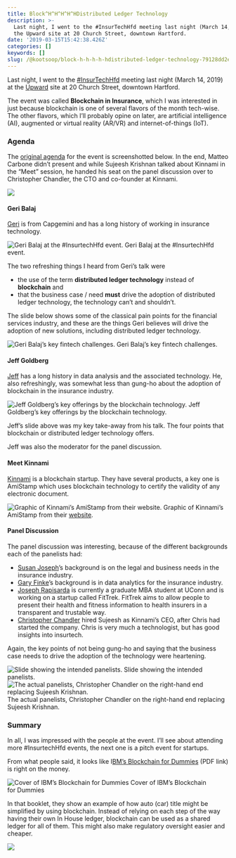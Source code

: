 ```yaml
---
title: Block^H^H^H^H^HDistributed Ledger Technology
description: >-
  Last night, I went to the #InsurTechHfd meeting last night (March 14, 2019) at
  the Upward site at 20 Church Street, downtown Hartford.
date: '2019-03-15T15:42:38.426Z'
categories: []
keywords: []
slug: /@kootsoop/block-h-h-h-h-hdistributed-ledger-technology-79128dd2e8d7
---
```


Last night, I went to the [#InsurTechHfd](https://twitter.com/InsurTechHfd) meeting last night (March 14, 2019) at the [Upward](https://www.moveupward.city/hartford) site at 20 Church Street, downtown Hartford.

The event was called **Blockchain in Insurance**, which I was interested in just because blockchain is one of several flavors of the month tech-wise. The other flavors, which I’ll probably opine on later, are artificial intelligence (AI), augmented or virtual reality (AR/VR) and internet-of-things (IoT).

### Agenda

The [original agenda](https://www.eventbrite.com/e/blockchain-in-insurance-tickets-55494366143?aff=sbtwt#) for the event is screenshotted below. In the end, Matteo Carbone didn’t present and while Sujeesh Krishnan talked about Kinnami in the “Meet” session, he handed his seat on the panel discussion over to Christopher Chandler, the CTO and co-founder at Kinnami.

![](https://kootsoop.github.io/images/1_GXQMibixvxBD2C3EbK3J2w.png)

#### Geri Balaj

[Geri](https://www.linkedin.com/in/geraldine-geri-balaj-13a2a42/) is from Capgemini and has a long history of working in insurance technology.

![Geri Balaj at the #InsurtechHfd event.](https://kootsoop.github.io/images/1_V1Jwj_Kk3cDztMVchFvO-A.jpeg)
Geri Balaj at the #InsurtechHfd event.

The two refreshing things I heard from Geri’s talk were

*   the use of the term **distributed ledger technology** instead of **blockchain** and
*   that the business case / need **must** drive the adoption of distributed ledger technology, the technology can’t and shouldn’t.

The slide below shows some of the classical pain points for the financial services industry, and these are the things Geri believes will drive the adoption of new solutions, including distributed ledger technology.

![Geri Balaj’s key fintech challenges.](https://kootsoop.github.io/images/1_FsErKbE0mzVR7ycYzMV02w.jpeg)
Geri Balaj’s key fintech challenges.

#### Jeff Goldberg

[Jeff](https://www.linkedin.com/in/goldbergjeff/) has a long history in data analysis and the associated technology. He, also refreshingly, was somewhat less than gung-ho about the adoption of blockchain in the insurance industry.

![Jeff Goldberg’s key offerings by the blockchain technology.](https://kootsoop.github.io/images/1_0iLr_qKcMTqFrJhBdlPUaQ.jpeg)
Jeff Goldberg’s key offerings by the blockchain technology.

Jeff’s slide above was my key take-away from his talk. The four points that blockchain or distributed ledger technology offers.

Jeff was also the moderator for the panel discussion.

#### Meet Kinnami

[Kinnami](https://www.kinnami.com/kinnami/) is a blockchain startup. They have several products, a key one is AmiStamp which uses blockchain technology to certify the validity of any electronic document.

![Graphic of Kinnami’s AmiStamp from their [website](https://www.kinnami.com/kinnami/).](https://kootsoop.github.io/images/1_duTE51rkBNWjURecM2woCA.png)
Graphic of Kinnami’s AmiStamp from their [website](https://www.kinnami.com/kinnami/).

#### Panel Discussion

The panel discussion was interesting, because of the different backgrounds each of the panelists had:

*   [Susan Joseph](https://www.linkedin.com/in/susangjoseph/)’s background is on the legal and business needs in the insurance industry.
*   [Gary Finke](https://www.linkedin.com/in/gary-finke-7329693/)’s background is in data analytics for the insurance industry.
*   [Joseph Rapisarda](https://www.linkedin.com/in/josephrapisarda/) is currently a graduate MBA student at UConn and is working on a startup called FitTrek. FitTrek aims to allow people to present their health and fitness information to health insurers in a transparent and trustable way.
*   [Christopher Chandler](https://www.linkedin.com/in/chris-chandler-a2279/) hired Sujeesh as Kinnami’s CEO, after Chris had started the company. Chris is very much a technologist, but has good insights into insurtech.

Again, the key points of not being gung-ho and saying that the business case needs to drive the adoption of the technology were heartening.

![Slide showing the intended panelists.](https://kootsoop.github.io/images/1_I2hp9tEK2C2K7yxlZhhVFg.jpeg)
Slide showing the intended panelists.![The actual panelists, Christopher Chandler on the right-hand end replacing Sujeesh Krishnan.](https://kootsoop.github.io/images/1_uAQfQY7n6N4DDmu1I4SRXA.jpeg)
The actual panelists, Christopher Chandler on the right-hand end replacing Sujeesh Krishnan.

### Summary

In all, I was impressed with the people at the event. I’ll see about attending more #InsurtechHfd events, the next one is a pitch event for startups.

From what people said, it looks like I[BM’s Blockchain for Dummies](https://www.ibm.com/downloads/cas/D8O9VBAK) (PDF link) is right on the money.

![Cover of IBM’s Blockchain for Dummies](https://kootsoop.github.io/images/1_O-6Kl_6ga2357KbLP53IgA.jpeg)
Cover of IBM’s Blockchain for Dummies

In that booklet, they show an example of how auto (car) title might be simplified by using blockchain. Instead of relying on each step of the way having their own In House ledger, blockchain can be used as a shared ledger for all of them. This might also make regulatory oversight easier and cheaper.

![](https://kootsoop.github.io/images/1_OHbWFivz3XO_N8z2ZlaZmg.png)
